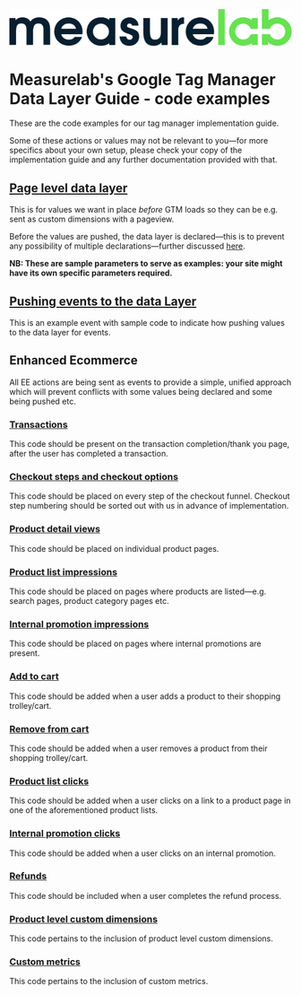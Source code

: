 ![Measurelab logo](/measurelab_black.png)
# Measurelab's Google Tag Manager Data Layer Guide - code examples
These are the code examples for our tag manager implementation guide.

Some of these actions or values may not be relevant to you—for more specifics about your own setup, please check your copy of the implementation guide and any further documentation provided with that.

## [Page level data layer](/page-dl.js)

This is for values we want in place *before* GTM loads so they can be e.g. sent as custom dimensions with a pageview.

Before the values are pushed, the data layer is declared—this is to prevent any possibility of multiple declarations—further discussed [here](https://www.simoahava.com/gtm-tips/datalayer-declaration-vs-push/).

**NB: These are sample parameters to serve as examples: your site might have its own specific parameters required.**

## [Pushing events to the data Layer](/events-dl.js)

This is an example event with sample code to indicate how pushing values to the data layer for events.

## Enhanced Ecommerce

All EE actions are being sent as events to provide a simple, unified approach which will prevent conflicts with some values being declared and some being pushed etc.

### [Transactions](/ec-transaction.js)

This code should be present on the transaction completion/thank you page, after the user has completed a transaction.

### [Checkout steps and checkout options](/ec-checkout.js)

This code should be placed on every step of the checkout funnel. Checkout step numbering should be sorted out with us in advance of implementation.

### [Product detail views](/ec-detail.js)

This code should be placed on individual product pages.

### [Product list impressions](/ec-prod-imp.js)

This code should be placed on pages where products are listed—e.g. search pages, product category pages etc.

### [Internal promotion impressions](/ec-promo-imp.js)

This code should be placed on pages where internal promotions are present.

### [Add to cart](/ec-a2c.js)

This code should be added when a user adds a product to their shopping trolley/cart.

### [Remove from cart](/ec-rfc.js)

This code should be added when a user removes a product from their shopping trolley/cart.

### [Product list clicks](/ec-prod-click.js)

This code should be added when a user clicks on a link to a product page in one of the aforementioned product lists.

### [Internal promotion clicks](/ec-promo-click.js)

This code should be added when a user clicks on an internal promotion.

### [Refunds](/ec-refund.js)

This code should be included when a user completes the refund process.

### [Product level custom dimensions](/product-level-cust-dim.js)

This code pertains to the inclusion of product level custom dimensions.

### [Custom metrics](/custom-metrics.js)

This code pertains to the inclusion of custom metrics.
